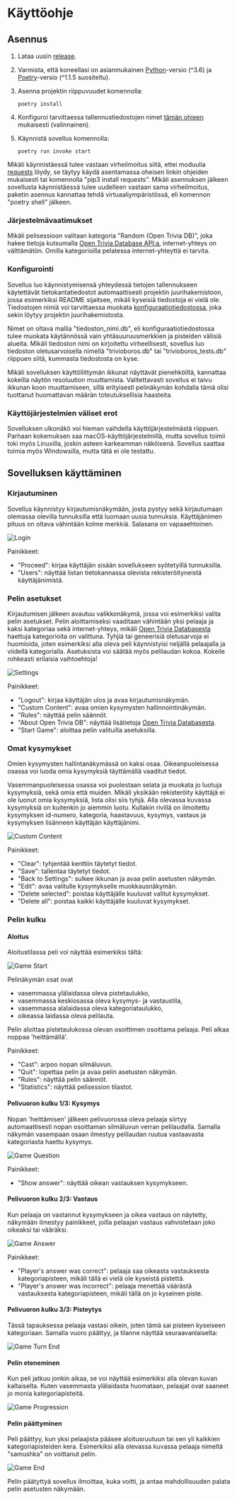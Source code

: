 # Käyttöohje

## Asennus

1. Lataa uusin [release](https://github.com/samushka13/ot-harjoitustyo/releases).

2. Varmista, että koneellasi on asianmukainen [Python](https://www.python.org/)-versio (^3.6) ja [Poetry](https://python-poetry.org/)-versio (^1.1.5 suositeltu).

3. Asenna projektin riippuvuudet komennolla:

       poetry install

4. Konfiguroi tarvittaessa tallennustiedostojen nimet [tämän ohjeen](https://github.com/samushka13/ot-harjoitustyo/blob/master/dokumentaatio/kayttoohje.md#konfigurointi) mukaisesti (valinnainen).

5. Käynnistä sovellus komennolla:

       poetry run invoke start

Mikäli käynnistäessä tulee vastaan virheilmoitus siitä, ettei moduulia [requests](https://pypi.org/project/requests/) löydy, se täytyy käydä asentamassa oheisen linkin ohjeiden mukaisesti tai komennolla "pip3 install requests". Mikäli asennuksen jälkeen sovellusta käynnistäessä tulee uudelleen vastaan sama virheilmoitus, paketin asennus kannattaa tehdä virtuaaliympäristössä, eli komennon "poetry shell" jälkeen.

### Järjestelmävaatimukset

Mikäli pelisessioon valitaan kategoria "Random (Open Trivia DB)", joka hakee tietoja kutsumalla [Open Trivia Database API:a](https://opentdb.com/api_config.php), internet-yhteys on välttämätön. Omilla kategorioilla pelatessa internet-yhteyttä ei tarvita.

### Konfigurointi

Sovellus luo käynnistymisensä yhteydessä tietojen tallennukseen käytettävät tietokantatiedostot automaattisesti projektin juurihakemistoon, jossa esimerkiksi README sijaitsee, mikäli kyseisiä tiedostoja ei vielä ole. Tiedostojen nimiä voi tarvittaessa muokata [konfiguraatiotiedostossa](https://github.com/samushka13/ot-harjoitustyo/blob/master/config.txt), joka sekin löytyy projektin juurihakemistosta.

Nimet on oltava mallia "tiedoston_nimi.db", eli konfiguraatiotiedostossa tulee muokata käytännössä vain yhtäsuuruusmerkkien ja pisteiden välisiä alueita. Mikäli tiedoston nimi on kirjoitettu virheellisesti, sovellus luo tiedoston oletusarvoisella nimellä "trivioboros.db" tai "trivioboros_tests.db" riippuen siitä, kummasta tiedostosta on kyse.

Mikäli sovelluksen käyttöliittymän ikkunat näyttävät pienehköiltä, kannattaa kokeilla näytön resoluution muuttamista. Valitettavasti sovellus ei taivu ikkunan koon muuttamiseen, sillä erityisesti pelinäkymän kohdalla tämä olisi tuottanut huomattavan määrän toteutuksellisia haasteita.

### Käyttöjärjestelmien väliset erot 

Sovelluksen ulkonäkö voi hieman vaihdella käyttöjärjestelmästä riippuen. Parhaan kokemuksen saa macOS-käyttöjärjestelmillä, mutta sovellus toimii toki myös Linuxilla, joskin asteen karkeamman näköisenä. Sovellus saattaa toimia myös Windowsilla, mutta tätä ei ole testattu.

## Sovelluksen käyttäminen

### Kirjautuminen

Sovellus käynnistyy kirjautumisnäkymään, josta pystyy sekä kirjautumaan olemassa olevilla tunnuksilla että luomaan uusia tunnuksia. Käyttäjänimen pituus on oltava vähintään kolme merkkiä. Salasana on vapaaehtoinen.

![Login](screenshots/login.png)

Painikkeet:

- "Proceed": kirjaa käyttäjän sisään sovellukseen syötetyillä tunnuksilla.
- "Users": näyttää listan tietokannassa olevista rekisteröityneistä käyttäjänimistä.

### Pelin asetukset

Kirjautumisen jälkeen avautuu valikkonäkymä, jossa voi esimerkiksi valita pelin asetukset. Pelin aloittamiseksi vaaditaan vähintään yksi pelaaja ja kaksi kategoriaa sekä internet-yhteys, mikäli [Open Trivia Databasesta](https://opentdb.com/) haettuja kategorioita on valittuna. Tyhjiä tai geneerisiä oletusarvoja ei huomioida, joten esimerkiksi alla oleva peli käynnistyisi neljällä pelaajalla ja viidellä kategorialla. Asetuksista voi säätää myös pelilaudan kokoa. Kokeile rohkeasti erilaisia vaihtoehtoja!

![Settings](screenshots/settings.png)

Painikkeet:

- "Logout": kirjaa käyttäjän ulos ja avaa kirjautumisnäkymän.
- "Custom Content": avaa omien kysymysten hallinnointinäkymän.
- "Rules": näyttää pelin säännöt.
- "About Open Trivia DB": näyttää lisätietoja [Open Trivia Databasesta](https://opentdb.com/).
- "Start Game": aloittaa pelin valituilla asetuksilla.

### Omat kysymykset

Omien kysymysten hallintanäkymässä on kaksi osaa. Oikeanpuoleisessa osassa voi luoda omia kysymyksiä täyttämällä vaaditut tiedot. 

Vasemmanpuoleisessa osassa voi puolestaan selata ja muokata jo luotuja kysymyksiä, sekä omia että muiden. Mikäli yksikään rekisteröity käyttäjä ei ole luonut omia kysymyksiä, lista olisi siis tyhjä. Alla olevassa kuvassa kysymyksiä on kuitenkin jo aiemmin luotu. Kullakin rivillä on ilmoitettu kysymyksen id-numero, kategoria, haastavuus, kysymys, vastaus ja kysymyksen lisänneen käyttäjän käyttäjänimi.

![Custom Content](screenshots/custom_content.png)

Painikkeet:

- "Clear": tyhjentää kenttiin täytetyt tiedot.
- "Save": tallentaa täytetyt tiedot.
- "Back to Settings": sulkee ikkunan ja avaa pelin asetusten näkymän.
- "Edit": avaa valitulle kysymykselle muokkausnäkymän.
- "Delete selected": poistaa käyttäjälle kuuluvat valitut kysymykset.
- "Delete all": poistaa kaikki käyttäjälle kuuluvat kysymykset.

### Pelin kulku

#### Aloitus

Aloitustilassa peli voi näyttää esimerkiksi tältä:

![Game Start](screenshots/game_start.png)

Pelinäkymän osat ovat

- vasemmassa ylälaidassa oleva pistetaulukko,
- vasemmassa keskiosassa oleva kysymys- ja vastaustila,
- vasemmassa alalaidassa oleva kategoriataulukko,
- oikeassa laidassa oleva pelilauta.

Pelin aloittaa pistetaulukossa olevan osoittimen osoittama pelaaja. Peli alkaa noppaa 'heittämällä'.

Painikkeet:

- "Cast": arpoo nopan silmäluvun.
- "Quit": lopettaa pelin ja avaa pelin asetusten näkymän.
- "Rules": näyttää pelin säännöt.
- "Statistics": näyttää pelisession tilastot.

#### Pelivuoron kulku 1/3: Kysymys

Nopan 'heittämisen' jälkeen pelivuorossa oleva pelaaja siirtyy automaattisesti nopan osoittaman silmäluvun verran pelilaudalla. Samalla näkymän vasempaan osaan ilmestyy pelilaudan ruutua vastaavasta kategoriasta haettu kysymys. 

![Game Question](screenshots/game_question.png)

Painikkeet:

- "Show answer": näyttää oikean vastauksen kysymykseen.

#### Pelivuoron kulku 2/3: Vastaus

Kun pelaaja on vastannut kysymykseen ja oikea vastaus on näytetty, näkymään ilmestyy painikkeet, joilla pelaajan vastaus vahvistetaan joko oikeaksi tai vääräksi.

![Game Answer](screenshots/game_answer.png)

Painikkeet:

- "Player's answer was correct": pelaaja saa oikeasta vastauksesta kategoriapisteen, mikäli tällä ei vielä ole kyseistä pistettä.
- "Player's answer was incorrect": pelaaja menettää väärästä vastauksesta kategoriapisteen, mikäli tällä on jo kyseinen piste.

#### Pelivuoron kulku 3/3: Pisteytys

Tässä tapauksessa pelaaja vastasi oikein, joten tämä sai pisteen kyseiseen kategoriaan. Samalla vuoro päättyy, ja tilanne näyttää seuraavanlaiselta:

![Game Turn End](screenshots/game_turn_end.png)

#### Pelin eteneminen

Kun peli jatkuu jonkin aikaa, se voi näyttää esimerkiksi alla olevan kuvan kaltaiselta. Kuten vasemmasta ylälaidasta huomataan, pelaajat ovat saaneet jo monia kategoriapisteitä.

![Game Progression](screenshots/game_progression.png)

#### Pelin päättyminen

Peli päättyy, kun yksi pelaajista pääsee aloitusruutuun tai sen yli kaikkien kategoriapisteiden kera. Esimerkiksi alla olevassa kuvassa pelaaja nimeltä "samushka" on voittanut pelin.

![Game End](screenshots/game_end.png)

Pelin päätyttyä sovellus ilmoittaa, kuka voitti, ja antaa mahdollisuuden palata pelin asetusten näkymään.
